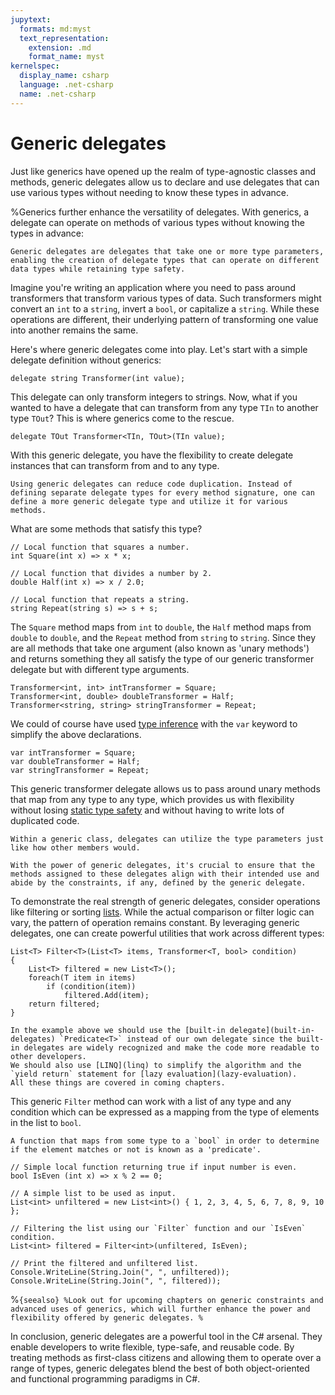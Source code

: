 ```yaml
---
jupytext:
  formats: md:myst
  text_representation:
    extension: .md
    format_name: myst
kernelspec:
  display_name: csharp
  language: .net-csharp
  name: .net-csharp
---
```


# Generic delegates

Just like generics have opened up the realm of type-agnostic classes and methods, generic delegates allow us to declare and use delegates that can use various types without needing to know these types in advance.

%Generics further enhance the versatility of delegates. With generics, a delegate can operate on methods of various types without knowing the types in advance:

```{admonition} Key point
Generic delegates are delegates that take one or more type parameters, enabling the creation of delegate types that can operate on different data types while retaining type safety.
```

Imagine you're writing an application where you need to pass around transformers that transform various types of data. Such transformers might convert an `int` to a `string`, invert a `bool`, or capitalize a `string`. While these operations are different, their underlying pattern of transforming one value into another remains the same.

Here's where generic delegates come into play. Let's start with a simple delegate definition without generics:

```{code-cell}
delegate string Transformer(int value);
```

This delegate can only transform integers to strings. Now, what if you wanted to have a delegate that can transform from any type `TIn` to another type `TOut`? This is where generics come to the rescue.

```{code-cell}
delegate TOut Transformer<TIn, TOut>(TIn value);
```

With this generic delegate, you have the flexibility to create delegate instances that can transform from and to any type.

```{tip}
Using generic delegates can reduce code duplication. Instead of defining separate delegate types for every method signature, one can define a more generic delegate type and utilize it for various methods.
```

What are some methods that satisfy this type?

```{code-cell}
// Local function that squares a number.
int Square(int x) => x * x;

// Local function that divides a number by 2.
double Half(int x) => x / 2.0;

// Local function that repeats a string.
string Repeat(string s) => s + s;
```

The `Square` method maps from `int` to `double`, the `Half` method maps from `double` to `double`, and the `Repeat` method from `string` to `string`.
Since they are all methods that take one argument (also known as 'unary methods') and returns something they all satisfy the type of our generic transformer delegate but with different type arguments.

```{code-cell}
Transformer<int, int> intTransformer = Square;
Transformer<int, double> doubleTransformer = Half;
Transformer<string, string> stringTransformer = Repeat;
```

We could of course have used [type inference](type-inference) with the `var` keyword to simplify the above declarations.

```{code-cell}
var intTransformer = Square;
var doubleTransformer = Half;
var stringTransformer = Repeat;
```

This generic transformer delegate allows us to pass around unary methods that map from any type to any type, which provides us with flexibility without losing [static type safety](type-checking) and without having to write lots of duplicated code.

```{tip}
Within a generic class, delegates can utilize the type parameters just like how other members would.
```

```{important}
With the power of generic delegates, it's crucial to ensure that the methods assigned to these delegates align with their intended use and abide by the constraints, if any, defined by the generic delegate.
```

To demonstrate the real strength of generic delegates, consider operations like filtering or sorting [lists](lists). While the actual comparison or filter logic can vary, the pattern of operation remains constant. By leveraging generic delegates, one can create powerful utilities that work across different types:

```{code-cell}
List<T> Filter<T>(List<T> items, Transformer<T, bool> condition)
{
    List<T> filtered = new List<T>();
    foreach(T item in items)
        if (condition(item))
            filtered.Add(item);
    return filtered;
}
```

```{seealso}
In the example above we should use the [built-in delegate](built-in-delegates) `Predicate<T>` instead of our own delegate since the built-in delegates are widely recognized and make the code more readable to other developers.
We should also use [LINQ](linq) to simplify the algorithm and the `yield return` statement for [lazy evaluation](lazy-evaluation).
All these things are covered in coming chapters.
```

This generic `Filter` method can work with a list of any type and any condition which can be expressed as a mapping from the type of elements in the list to `bool`.

```{note}
A function that maps from some type to a `bool` in order to determine if the element matches or not is known as a 'predicate'.
```

```{code-cell}
// Simple local function returning true if input number is even.
bool IsEven (int x) => x % 2 == 0;

// A simple list to be used as input.
List<int> unfiltered = new List<int>() { 1, 2, 3, 4, 5, 6, 7, 8, 9, 10 };

// Filtering the list using our `Filter` function and our `IsEven` condition.
List<int> filtered = Filter<int>(unfiltered, IsEven);

// Print the filtered and unfiltered list.
Console.WriteLine(String.Join(", ", unfiltered));
Console.WriteLine(String.Join(", ", filtered));
```

%``{seealso}
%Look out for upcoming chapters on generic constraints and advanced uses of generics, which will further enhance the power and flexibility offered by generic delegates.
%``

In conclusion, generic delegates are a powerful tool in the C# arsenal. They enable developers to write flexible, type-safe, and reusable code. By treating methods as first-class citizens and allowing them to operate over a range of types, generic delegates blend the best of both object-oriented and functional programming paradigms in C#.

